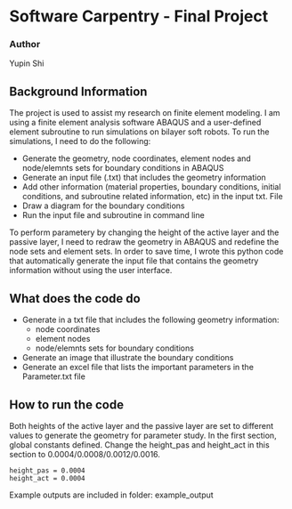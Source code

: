 # Software Carpentry - Final Project

### Author
Yupin Shi

## Background Information
The project is used to assist my research on finite element modeling. I am using a finite element analysis software ABAQUS and a user-defined element subroutine to run simulations on bilayer soft robots. To run the simulations, I need to do the following:
* Generate the geometry, node coordinates, element nodes and node/elemnts sets for boundary conditions in ABAQUS
* Generate an input file (.txt) that includes the geometry information
* Add other information (material properties, boundary conditions, initial conditions, and subroutine related information, etc) in the input txt. File
* Draw a diagram for the boundary conditions
* Run the input file and subroutine in command line

To perform parametery by changing the height of the active layer and the passive layer, I need to redraw the geometry in ABAQUS and redefine the node sets and element sets. In order to save time, I wrote this python code that automatically generate the input file that contains the geometry information without using the user interface. 

## What does the code do
* Generate in a txt file that includes the following geometry information:
  * node coordinates
  * element nodes
  * node/elemnts sets for boundary conditions
* Generate an image that illustrate the boundary conditions
* Generate an excel file that lists the important parameters in the Parameter.txt file

## How to run the code
Both heights of the active layer and the passive layer are set to different values to generate the geometry for parameter study. In the first section, global constants defined. Change the height_pas and height_act in this section to 0.0004/0.0008/0.0012/0.0016.
```
height_pas = 0.0004
height_act = 0.0004
```
Example outputs are included in folder: example_output
